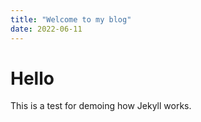 ```yaml
---
title: "Welcome to my blog"
date: 2022-06-11
---
```


# Hello

This is a test for demoing how Jekyll works.

